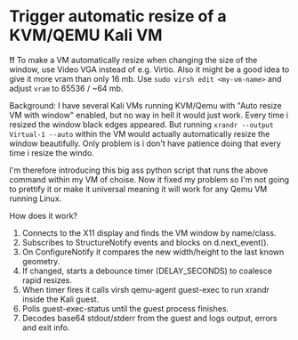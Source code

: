 # Trigger automatic resize of a KVM/QEMU Kali VM

**!!** To make a VM automatically resize when changing the size of the window, use Video VGA instead of e.g. Virtio. Also it might be a good idea to give it more vram than only 16 mb. Use `sudo virsh edit <my-vm-name>` and adjust `vram` to 65536 / ~64 mb.

Background: I have several Kali VMs running KVM/Qemu with "Auto resize VM with window" enabled, but no way in hell it would just work. Every time i resized the window black edges appeared. But running `xrandr --output Virtual-1 --auto` within the VM would actually automatically resize the window beautifully. Only problem is i don't have patience doing that every time i resize the windo.

I'm therefore introducing this big ass python script that runs the above command within my VM of choise. Now it fixed my problem so I'm not going to prettify it or make it universal meaning it will work for any Qemu VM running Linux.

How does it work?
1. Connects to the X11 display and finds the VM window by name/class.
2. Subscribes to StructureNotify events and blocks on d.next_event().
3. On ConfigureNotify it compares the new width/height to the last known geometry.
4. If changed, starts a debounce timer (DELAY_SECONDS) to coalesce rapid resizes.
5. When timer fires it calls virsh qemu-agent guest-exec to run xrandr inside the Kali guest.
6. Polls guest-exec-status until the guest process finishes.
7. Decodes base64 stdout/stderr from the guest and logs output, errors and exit info.
